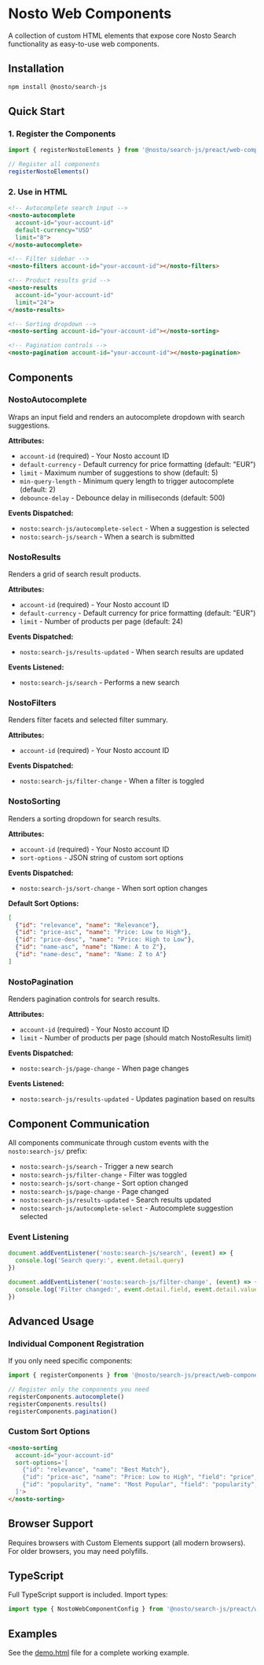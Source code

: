 # Nosto Web Components

A collection of custom HTML elements that expose core Nosto Search functionality as easy-to-use web components.

## Installation

```bash
npm install @nosto/search-js
```

## Quick Start

### 1. Register the Components

```javascript
import { registerNostoElements } from '@nosto/search-js/preact/web-components'

// Register all components
registerNostoElements()
```

### 2. Use in HTML

```html
<!-- Autocomplete search input -->
<nosto-autocomplete 
  account-id="your-account-id"
  default-currency="USD"
  limit="8">
</nosto-autocomplete>

<!-- Filter sidebar -->
<nosto-filters account-id="your-account-id"></nosto-filters>

<!-- Product results grid -->
<nosto-results 
  account-id="your-account-id"
  limit="24">
</nosto-results>

<!-- Sorting dropdown -->
<nosto-sorting account-id="your-account-id"></nosto-sorting>

<!-- Pagination controls -->
<nosto-pagination account-id="your-account-id"></nosto-pagination>
```

## Components

### NostoAutocomplete

Wraps an input field and renders an autocomplete dropdown with search suggestions.

**Attributes:**
- `account-id` (required) - Your Nosto account ID
- `default-currency` - Default currency for price formatting (default: "EUR")
- `limit` - Maximum number of suggestions to show (default: 5)
- `min-query-length` - Minimum query length to trigger autocomplete (default: 2)
- `debounce-delay` - Debounce delay in milliseconds (default: 500)

**Events Dispatched:**
- `nosto:search-js/autocomplete-select` - When a suggestion is selected
- `nosto:search-js/search` - When a search is submitted

### NostoResults

Renders a grid of search result products.

**Attributes:**
- `account-id` (required) - Your Nosto account ID
- `default-currency` - Default currency for price formatting (default: "EUR")
- `limit` - Number of products per page (default: 24)

**Events Dispatched:**
- `nosto:search-js/results-updated` - When search results are updated

**Events Listened:**
- `nosto:search-js/search` - Performs a new search

### NostoFilters

Renders filter facets and selected filter summary.

**Attributes:**
- `account-id` (required) - Your Nosto account ID

**Events Dispatched:**
- `nosto:search-js/filter-change` - When a filter is toggled

### NostoSorting

Renders a sorting dropdown for search results.

**Attributes:**
- `account-id` (required) - Your Nosto account ID
- `sort-options` - JSON string of custom sort options

**Events Dispatched:**
- `nosto:search-js/sort-change` - When sort option changes

**Default Sort Options:**
```json
[
  {"id": "relevance", "name": "Relevance"},
  {"id": "price-asc", "name": "Price: Low to High"},
  {"id": "price-desc", "name": "Price: High to Low"},
  {"id": "name-asc", "name": "Name: A to Z"},
  {"id": "name-desc", "name": "Name: Z to A"}
]
```

### NostoPagination

Renders pagination controls for search results.

**Attributes:**
- `account-id` (required) - Your Nosto account ID
- `limit` - Number of products per page (should match NostoResults limit)

**Events Dispatched:**
- `nosto:search-js/page-change` - When page changes

**Events Listened:**
- `nosto:search-js/results-updated` - Updates pagination based on results

## Component Communication

All components communicate through custom events with the `nosto:search-js/` prefix:

- `nosto:search-js/search` - Trigger a new search
- `nosto:search-js/filter-change` - Filter was toggled
- `nosto:search-js/sort-change` - Sort option changed
- `nosto:search-js/page-change` - Page changed
- `nosto:search-js/results-updated` - Search results updated
- `nosto:search-js/autocomplete-select` - Autocomplete suggestion selected

### Event Listening

```javascript
document.addEventListener('nosto:search-js/search', (event) => {
  console.log('Search query:', event.detail.query)
})

document.addEventListener('nosto:search-js/filter-change', (event) => {
  console.log('Filter changed:', event.detail.field, event.detail.value, event.detail.active)
})
```

## Advanced Usage

### Individual Component Registration

If you only need specific components:

```javascript
import { registerComponents } from '@nosto/search-js/preact/web-components'

// Register only the components you need
registerComponents.autocomplete()
registerComponents.results()
registerComponents.pagination()
```

### Custom Sort Options

```html
<nosto-sorting 
  account-id="your-account-id"
  sort-options='[
    {"id": "relevance", "name": "Best Match"},
    {"id": "price-asc", "name": "Price: Low to High", "field": "price", "order": "asc"},
    {"id": "popularity", "name": "Most Popular", "field": "popularity", "order": "desc"}
  ]'>
</nosto-sorting>
```

## Browser Support

Requires browsers with Custom Elements support (all modern browsers). For older browsers, you may need polyfills.

## TypeScript

Full TypeScript support is included. Import types:

```typescript
import type { NostoWebComponentConfig } from '@nosto/search-js/preact/web-components'
```

## Examples

See the [demo.html](./demo.html) file for a complete working example.